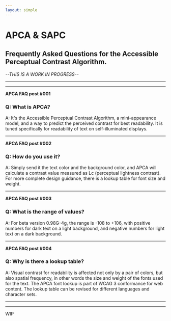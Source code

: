 ```yaml
---
layout: simple
---
```


# APC<span class="flipH">A</span> & SAPC 
## Frequently Asked Questions for the Accessible Perceptual Contrast Algorithm.
_--THIS IS A WORK IN PROGRESS--_

-----
-----
**APCA FAQ post #001**
### Q: What is APCA?
A: It's the Accessible Perceptual Contrast Algorithm, a mini-appearance model, and a way to predict the perceived contrast for best readability. It is tuned specifically for readability of text on self-illuminated displays.


-----
**APCA FAQ post #002**
### Q: How do you use it?
A: Simply send it the text color and the background color, and APCA will calculate a contrast value measured as Lc (perceptual lightness contrast). For more complete design guidance, there is a lookup table for font size and weight.


-----
**APCA FAQ post #003**
### Q: What is the range of values?
A: For beta version 0.98G-4g, the range is -108 to +106, with positive numbers for dark text on a light background, and negative numbers for light text on a dark background.

-----
**APCA FAQ post #004**
### Q: Why is there a lookup table?
A: Visual contrast for readability is affected not only by a pair of colors, but also spatial frequency, in other words the size and weight of the fonts used for the text. The APCA font lookup is part of WCAG 3 conformance for web content. The lookup table can be revised for different languages and character sets.







-----
-----
WIP


